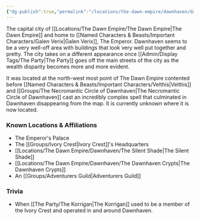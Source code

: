```yaml
---
{"dg-publish":true,"permalink":"/locations/the-dawn-empire/dawnhaven/dawnhaven/","tags":["Location"],"noteIcon":"","created":"2024-03-10T23:09:01.093+00:00","updated":"2024-12-13T23:07:04.184+00:00"}
---
```


The capital city of [[Locations/The Dawn Empire/The Dawn Empire\|The Dawn Empire]] and home to [[Named Characters & Beasts/Important Characters/Galen Verix\|Galen Verix]], The Emperor. Dawnhaven seems to be a very well-off area with buildings that look very well put together and pretty. The city takes on a different appearance once [[Admin/Display Tags/The Party\|The Party]] goes off the main streets of the city as the wealth disparity becomes more and more evident. 

It was located at the north-west most point of The Dawn Empire contented before [[Named Characters & Beasts/Important Characters/Velthis\|Velthis]] and [[Groups/The Necromantic Circle of Dawnhaven\|The Necromantic Circle of Dawnhaven]] cast an incredibly complex spell that culminated in Dawnhaven disappearing from the map. It is currently unknown where it is now located.

### Known Locations & Affiliations
- The Emperor's Palace 
- The [[Groups/Ivory Crest\|Ivory Crest]]'s Headquarters
- [[Locations/The Dawn Empire/Dawnhaven/The Silent Shade\|The Silent Shade]] 
- [[Locations/The Dawn Empire/Dawnhaven/The Dawnhaven Crypts\|The Dawnhaven Crypts]]
- An [[Groups/Adventurers Guild\|Adventurers Guild]]

### Trivia
- When [[The Party/The Korrigan\|The Korrigan]] used to be a member of the Ivory Crest and operated in and around Dawnhaven.